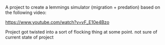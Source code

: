 A project to create a lemmings simulator (migration + predation) based on the following video:

https://www.youtube.com/watch?v=vF_E10e4Bzo

Project got twisted into a sort of flocking thing at some point. not sure of current state of project